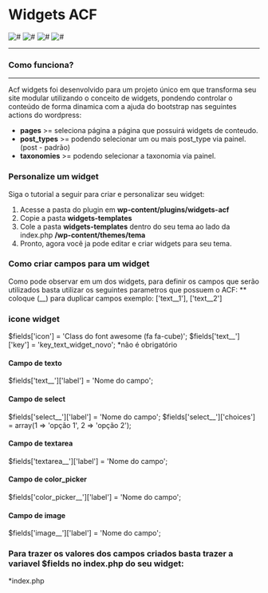 # Widgets ACF
![#](https://img.shields.io/badge/release-v1.0.0-blue.svg?style=flat-square)
![#](https://img.shields.io/badge/Front--end-50%25-brightgreen.svg?style=flat-square)
![#](https://img.shields.io/badge/Back--end-90%25-yellow.svg?style=flat-square)
![#](https://img.shields.io/badge/license-ISC-lightgrey.svg?style=flat-square)

---

### Como funciona?
---
Acf widgets foi desenvolvido para um projeto único em que transforma seu site modular utilizando o conceito de widgets,
pondendo controlar o conteúdo de forma dinamica com a ajuda do bootstrap nas seguintes actions do wordpress:
* **pages** >= seleciona página a página que possuirá widgets de conteudo.
* **post_types** >= podendo selecionar um ou mais post_type via painel. (post - padrão)
* **taxonomies** >= podendo selecionar a taxonomia via painel.


### Personalize um widget

Siga o tutorial a seguir para criar e personalizar seu widget:

1. Acesse a pasta do plugin em **wp-content/plugins/widgets-acf**
2. Copie a pasta **widgets-templates**
3. Cole a pasta **widgets-templates** dentro do seu tema ao lado da index.php **/wp-content/themes/tema**
4. Pronto, agora você ja pode editar e criar widgets para seu tema.

### Como criar campos para um widget
Como pode observar em um dos widgets, para definir os campos que serão utilizados basta utilizar os seguintes parametros que possuem o ACF: 
** coloque (__) para duplicar campos exemplo: ['text__1'], ['text__2']

### icone widget
$fields['icon'] = 'Class do font awesome (fa fa-cube)';
$fields['text__']['key'] = 'key_text_widget_novo'; *não é obrigatório

#### Campo de texto
$fields['text__']['label'] = 'Nome do campo';

#### Campo de select
$fields['select__']['label'] = 'Nome do campo';
$fields['select__']['choices'] = array(1 => 'opção 1', 2 => 'opção 2');

#### Campo de textarea
$fields['textarea__']['label'] = 'Nome do campo';

#### Campo de color_picker
$fields['color_picker__']['label'] = 'Nome do campo';

#### Campo de image
$fields['image__']['label'] = 'Nome do campo';


### Para trazer os valores dos campos criados basta trazer a variavel $fields no index.php do seu widget:

*index.php
<?php var_dump($fields); ?>
